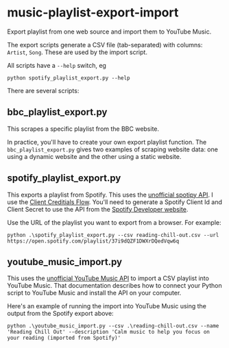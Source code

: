 # music-playlist-export-import

Export playlist from one web source and import them to YouTube Music.

The export scripts generate a CSV file (tab-separated) with columns: `Artist`, `Song`. These are used by the import script.

All scripts have a `--help` switch, eg

`python spotify_playlist_export.py --help`

There are several scripts:

## bbc_playlist_export.py

This scrapes a specific playlist from the BBC website. 

In practice, you'll have to create your own export playlist function. The `bbc_playlist_export.py` gives two examples of scraping website data: one using a dynamic website and the other using a static website.

## spotify_playlist_export.py

This exports a playlist from Spotify. This uses the  [unofficial spotipy API](https://spotipy.readthedocs.io/). I use the [Client Creditials Flow](https://spotipy.readthedocs.io/en/2.22.0/#client-credentials-flow). You'll need to generate a Spotify Client Id and Client Secret to use the API from the [Spotify Developer website](https://developer.spotify.com/dashboard/applications).


Use the URL of the playlist you want to export from a browser. For example: 
```
python .\spotify_playlist_export.py --csv reading-chill-out.csv --url https://open.spotify.com/playlist/37i9dQZF1DWXrDQedVqw6q
```

## youtube_music_import.py


This uses the [unofficial YouTube Music API](https://ytmusicapi.readthedocs.io/en/stable/index.html) to import a CSV playlist into YouTube Music. That documentation describes how to connect your Python script to YouTube Music and install the API on your computer.

Here's an example of running the import into YouTube Music using the output from the Spotify export above:

 ```
 python .\youtube_music_import.py --csv .\reading-chill-out.csv --name 'Reading Chill Out' --description 'Calm music to help you focus on your reading (imported from Spotify)'
 ```
